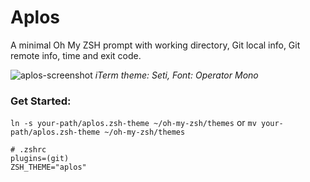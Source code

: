 # Aplos
A minimal Oh My ZSH prompt with working directory, Git local info, Git remote info, time and exit code.

![aplos-screenshot](https://raw.githubusercontent.com/nostophilia/aplos/master/screenshot.png)
*iTerm theme: Seti, Font: Operator Mono*

### Get Started:
`ln -s your-path/aplos.zsh-theme ~/oh-my-zsh/themes` or `mv your-path/aplos.zsh-theme ~/oh-my-zsh/themes`
```
# .zshrc
plugins=(git)
ZSH_THEME="aplos"
```
